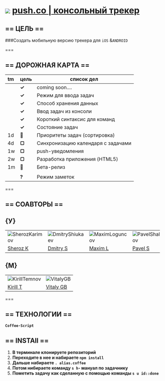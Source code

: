 ![](https://avatars3.githubusercontent.com/u/4658189?s=29)   [  push.co | консольный трекер](https://github.com/soda-io/push.co) 
===

## == ЦЕЛЬ ==
###Создать мобильную версию трекера для `iOS` &`ANDROID`

===

## == ДОРОЖНАЯ КАРТА ==

|  tm | цель    |  список дел                        |
|:----|---------|------------------------------------|
|     | **✓**   | coming soon....                   |
|     | **✓**  | Режим для ввода задач              |
|     | **✓**   | Способ хранения данных            |
|     | **✓**  | Ввод задач из консоли              |
|     | **✓**  | Короткий синтаксис для команд      |
|     | **✓**  | Состояние задач                    |
| 1d  | **🚩**  | Приоритеты задач (сортировка)      | 
| 4d  | **▢**  | Синхронизацию календаря с задачами |
| 1w  | **▢**  | push-уведомления                   |
| 2w  | **▢**  | Разработка приложения (HTML5)      |
| 1m  | **🚀**  | Бета-релиз                        |
|     |         |                                   |
|     | **?**   | Режим заметок                     |

===

## == СОАВТОРЫ ==

## {У}

|                                                                        |                                                                         |                                                                         |                                                                             |                                                                        |                                                                            |                                                                     
|------------------------------------------------------------------------|-------------------------------------------------------------------------|-------------------------------------------------------------------------|-----------------------------------------------------------------------------|------------------------------------------------------------------------|----------------------------------------------------------------------------|
|![SherozKarimov](https://avatars0.githubusercontent.com/u/4226210?s=140) |![DmitryShiukaev](https://avatars3.githubusercontent.com/u/5991448?s=140) |![MaximLoguncov](https://avatars2.githubusercontent.com/u/3838734?s=140)  |  ![PavelShalaginov](https://avatars0.githubusercontent.com/u/3833771?s=140)  | ![ArtemKvadzba](https://avatars3.githubusercontent.com/u/4639509?s=140) |![GeorgeOvchinnikov](https://avatars1.githubusercontent.com/u/6061182?s=140) |   
| [Sheroz K](https://github.com/SherozKarimov)                           |[Dmitry S](https://github.com/DmitryShiukaev)                            |[Maxim L](https://github.com/MaximLoguncov)                              |  [Pavel S](https://github.com/PavelShalaginov)                              | [Artem K](https://github.com/ArtemKvadzba)                             |[George O](https://github.com/GeorgeOvchinnikov)                            |

## {М}

|                                                                      |                                                                  | 
|----------------------------------------------------------------------|------------------------------------------------------------------|
|![KirillTemnov](https://avatars0.githubusercontent.com/u/147170?s=80) |![VitalyGB](https://avatars0.githubusercontent.com/u/842476?s=80) |
|[Kirill T](https://github.com/KirillTemnov)                           |[Vitaly GB](https://github.com/VitalyGB)                          |

===

## == ТЕХНОЛОГИИ ==
 **`Coffee-Script`**


## == INSTAll ==

 1. **В терминале клонируете репозиторий** 
 1. **Переходите в нее и набираете `npm install`** 
 1. **Дальше набираете `. alias.coffee`**
 1. **Потом нибираете команду `s h`- мануал по задачнику**
 1. **Пометить задачу как сделанную с помощью команды `s u id::done`**
 
